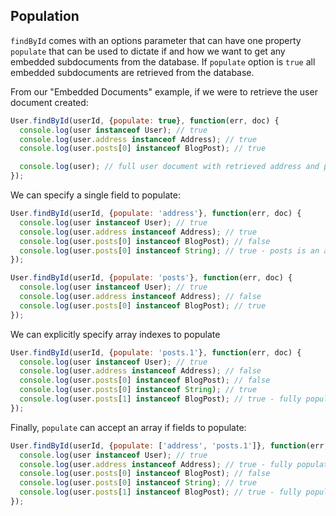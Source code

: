 ## Population <a id="population"></a>

`findById` comes with an options parameter that can have one property `populate` that can be used to dictate
if and how we want to get any embedded subdocuments from the database. If `populate` option is `true` all embedded
subdocuments are retrieved from the database.

From our "Embedded Documents" example, if we were to retrieve the user document created:

```js
User.findById(userId, {populate: true}, function(err, doc) {
  console.log(user instanceof User); // true
  console.log(user.address instanceof Address); // true
  console.log(user.posts[0] instanceof BlogPost); // true

  console.log(user); // full user document with retrieved address and posts subdocuments
});
```

We can specify a single field to populate:

```js
User.findById(userId, {populate: 'address'}, function(err, doc) {
  console.log(user instanceof User); // true
  console.log(user.address instanceof Address); // true
  console.log(user.posts[0] instanceof BlogPost); // false
  console.log(user.posts[0] instanceof String); // true - posts is an array of string keys
});
```

```js
User.findById(userId, {populate: 'posts'}, function(err, doc) {
  console.log(user instanceof User); // true
  console.log(user.address instanceof Address); // false
  console.log(user.posts[0] instanceof BlogPost); // true
});
```

We can explicitly specify array indexes to populate

```js
User.findById(userId, {populate: 'posts.1'}, function(err, doc) {
  console.log(user instanceof User); // true
  console.log(user.address instanceof Address); // false
  console.log(user.posts[0] instanceof BlogPost); // false
  console.log(user.posts[0] instanceof String); // true
  console.log(user.posts[1] instanceof BlogPost); // true - fully populated
});
```

Finally, `populate` can accept an array if fields to populate:

```js
User.findById(userId, {populate: ['address', 'posts.1']}, function(err, doc) {
  console.log(user instanceof User); // true
  console.log(user.address instanceof Address); // true - fully populated
  console.log(user.posts[0] instanceof BlogPost); // false
  console.log(user.posts[0] instanceof String); // true
  console.log(user.posts[1] instanceof BlogPost); // true - fully populated
});
```

